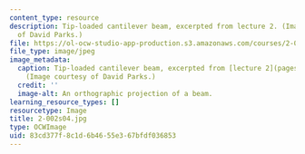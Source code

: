```yaml
---
content_type: resource
description: Tip-loaded cantilever beam, excerpted from lecture 2. (Image courtesy
  of David Parks.)
file: https://ol-ocw-studio-app-production.s3.amazonaws.com/courses/2-002-mechanics-and-materials-ii-spring-2004/83cd377f8c1d6b4655e367bfdf036853_2-002s04.jpg
file_type: image/jpeg
image_metadata:
  caption: Tip-loaded cantilever beam, excerpted from [lecture 2](pages/lecture-notes).
    (Image courtesy of David Parks.)
  credit: ''
  image-alt: An orthographic projection of a beam.
learning_resource_types: []
resourcetype: Image
title: 2-002s04.jpg
type: OCWImage
uid: 83cd377f-8c1d-6b46-55e3-67bfdf036853
---
```

